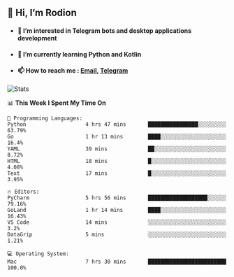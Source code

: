 ## 👋 Hi, I’m Rodion
- #### 👀 I’m interested in Telegram bots and desktop applications development
- #### 🌱 I’m currently learning Python and Kotlin
- #### 📫 How to reach me : [Email](mailto:me@lavn.ml), [Telegram](https://t.me/fast_geek)

![Stats](https://github-readme-stats.vercel.app/api?username=fast-geek&show_icons=true&theme=github_dark&hide_border=true&hide=issues&count_private=true&layout=compact)


<!--START_SECTION:waka-->
📊 **This Week I Spent My Time On** 

```text
💬 Programming Languages: 
Python                   4 hrs 47 mins       ████████████████░░░░░░░░░   63.79% 
Go                       1 hr 13 mins        ████░░░░░░░░░░░░░░░░░░░░░   16.4% 
YAML                     39 mins             ██░░░░░░░░░░░░░░░░░░░░░░░   8.72% 
HTML                     18 mins             █░░░░░░░░░░░░░░░░░░░░░░░░   4.08% 
Text                     17 mins             █░░░░░░░░░░░░░░░░░░░░░░░░   3.95%

🔥 Editors: 
PyCharm                  5 hrs 56 mins       ███████████████████░░░░░░   79.16% 
GoLand                   1 hr 14 mins        ████░░░░░░░░░░░░░░░░░░░░░   16.43% 
VS Code                  14 mins             ░░░░░░░░░░░░░░░░░░░░░░░░░   3.2% 
DataGrip                 5 mins              ░░░░░░░░░░░░░░░░░░░░░░░░░   1.21%

💻 Operating System: 
Mac                      7 hrs 30 mins       █████████████████████████   100.0%

```


<!--END_SECTION:waka-->
